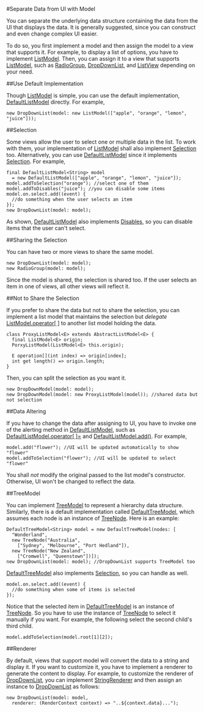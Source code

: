 #Separate Data from UI with Model

You can separate the underlying data structure containing the data from the UI that displays the data. It is generally suggested, since you can construct and even change complex UI easier. 

To do so, you first implement a model and then assign the model to a view that supports it. For example, to display a list of options, you have to implement [ListModel](api:model). Then, you can assign it to a view that supports [ListModel](api:model), such as [RadioGroup](api:view), [DropDownList](api:view), and [ListView](api:view) depending on your need.

##Use Default Implementation

Though [ListModel](api:model) is simple, you can use the default implementation, [DefaultListModel](api:model) directly. For example,

    new DropDownList(model: new ListModel(["apple", "orange", "lemon", "juice"]));

##Selection

Some views allow the user to select one or multiple data in the list. To work with them, your implementation of [ListModel](api:model) shall also implement [Selection](api:model) too. Alternatively, you can use [DefaultListModel](api:model) since it implements [Selection](api:model). For example,

    final DefaultListModel<String> model
      = new DefaultListModel(["apple", "orange", "lemon", "juice"]);
    model.addToSelection("orange"); //select one of them
    model.addToDisables("juice"); //you can disable some items
    model.on.select.add((event) {
      //do something when the user selects an item
    });
    new DropDownList(model: model);

As shown, [DefaultListModel](api:model) also implements [Disables](api:model), so you can disable items that the user can't select.

##Sharing the Selection

You can have two or more views to share the same model.

    new DropDownList(model: model);
    new RadioGroup(model: model);

Since the model is shared, the selection is shared too. If the user selects an item in one of views, all other views will reflect it.

##Not to Share the Selection

If you prefer to share the data but not to share the selection, you can implement a list model that maintains the selection but *delegate* [ListModel.operator[ ]](api:model) to another list model holding the data.

    class ProxyListModel<E> extends AbstractListModel<E> {
      final ListModel<E> origin;
      PorxyListModel(ListModel<E> this.origin);

      E operation[](int index) => origin[index];
      int get length() => origin.length;
    }

Then, you can split the selection as you want it.

    new DropDownModel(model: model);
    new DropDownModel(model: new ProxyListModel(model)); //shared data but not selection

##Data Altering

If you have to change the data after assigning to UI, you have to invoke one of the alerting method in [DefaultListModel](api:model), such as [DefaultListModel.operator[ ]=](api:model) and [DefaultListModel.add()](api:model). For example,

    model.add("flower"); //UI will be updated automatically to show "flower"
    model.addToSelection("flower"); //UI will be updated to select "flower"

You shall *not* modify the original passed to the list model's constructor. Otherwise, UI won't be changed to reflect the data.

##TreeModel

You can implement [TreeModel](api:model) to represent a hierarchy data structure. Similarly, there is a default implementation called [DefaultTreeModel](api:model), which assumes each node is an instance of [TreeNode](api:model). Here is an example:

    DefaultTreeModel<String> model = new DefaultTreeModel(nodes: [
      "Wonderland",
      new TreeNode("Australia",
        ["Sydney", "Melbourne", "Port Hedland"]),
      new TreeNode("New Zealand",
        ["Cromwell", "Queenstown"])]);
    new DropDownList(model: model); //DropDownList supports TreeModel too

[DefaultTreeModel](api:model) also implements [Selection](api:model), so you can handle as well.

    model.on.select.add((event) {
      //do something when some of items is selected
    });

Notice that the selected item in [DefaultTreeModel](api:model) is an instance of [TreeNode](api:model). So you have to use the instance of [TreeNode](api:model) to select it manually if you want. For example, the following select the second child's third child.

    model.addToSelection(model.root[1][2]);

##Renderer

By default, views that support model will convert the data to a string and display it. If you want to customize it, you have to implement a renderer to generate the content to display. For example, to customize the renderer of [DropDownList](api:view), you can implement [StringRenderer](api:model) and then assign an instance to [DropDownList](api:view) as follows:

    new DropDownList(model: model,
      renderer: (RenderContext context) => "..${context.data}...");
